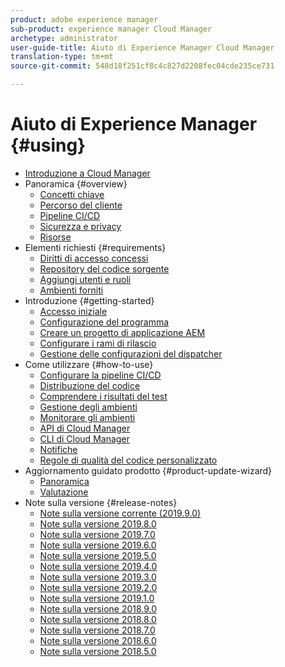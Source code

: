 ```yaml
---
product: adobe experience manager
sub-product: experience manager Cloud Manager
archetype: administrator
user-guide-title: Aiuto di Experience Manager Cloud Manager
translation-type: tm+mt
source-git-commit: 548d18f251cf8c4c827d2208fec04cde235ce731

---
```



# Aiuto di Experience Manager {#using}

+ [Introduzione a Cloud Manager](introduction-to-cloud-manager.md)
+ Panoramica {#overview}
   + [Concetti chiave](key-concepts.md)
   + [Percorso del cliente](customer-journey.md)
   + [Pipeline CI/CD](ci-cd-pipeline.md)
   + [Sicurezza e privacy](security-and-privacy.md)
   + [Risorse](help-resources.md)
+ Elementi richiesti {#requirements}
   + [Diritti di accesso concessi](access-rights-granted.md)
   + [Repository del codice sorgente](source-code-repository.md)
   + [Aggiungi utenti e ruoli](setting-up-users-and-roles.md)
   + [Ambienti forniti](environments-provisioned.md)
+ Introduzione {#getting-started}
   + [Accesso iniziale](first-time-login.md)
   + [Configurazione del programma](setting-up-program.md)
   + [Creare un progetto di applicazione AEM](create-an-application-project.md)
   + [Configurare i rami di rilascio](configure-your-release-branches.md)
   + [Gestione delle configurazioni del dispatcher](dispatcher-configurations.md)
+ Come utilizzare {#how-to-use}
   + [Configurare la pipeline CI/CD](configuring-pipeline.md)
   + [Distribuzione del codice](deploying-code.md)
   + [Comprendere i risultati del test](understand-your-test-results.md)
   + [Gestione degli ambienti](manage-your-environment.md)
   + [Monitorare gli ambienti](monitor-your-environments.md)
   + [API di Cloud Manager](https://www.adobe.io/apis/experiencecloud/cloud-manager/docs.html)
   + [CLI di Cloud Manager](https://github.com/adobe/aio-cli-plugin-cloudmanager/blob/master/README.md)
   + [Notifiche](notifications.md)
   + [Regole di qualità del codice personalizzato](custom-code-quality-rules.md)
+ Aggiornamento guidato prodotto {#product-update-wizard}
   + [Panoramica](overview-productupdate-wizard.md)
   + [Valutazione](evaluation.md)
+ Note sulla versione {#release-notes}
   + [Note sulla versione corrente (2019.9.0)](release-notes-current.md)
   + [Note sulla versione 2019.8.0](release-notes-2019-8-0.md)
   + [Note sulla versione 2019.7.0](release-notes-2019-7-0.md)
   + [Note sulla versione 2019.6.0](release-notes-2019-6-0.md)
   + [Note sulla versione 2019.5.0](release-notes-2019-5-0.md)
   + [Note sulla versione 2019.4.0](release-notes-2019-4-0.md)
   + [Note sulla versione 2019.3.0](release-notes-2019-3-0.md)
   + [Note sulla versione 2019.2.0](release-notes-2019-2-0.md)
   + [Note sulla versione 2019.1.0](release-notes-2019-1-0.md)
   + [Note sulla versione 2018.9.0](release-notes-2018-9-0.md)
   + [Note sulla versione 2018.8.0](release-notes-2018-8-0.md)
   + [Note sulla versione 2018.7.0](release-notes-2018-7-0.md)
   + [Note sulla versione 2018.6.0](release-notes-2018-6-0.md)
   + [Note sulla versione 2018.5.0](release-notes-2018-5-0.md)

